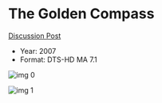 # The Golden Compass

[Discussion Post](https://www.avsforum.com/threads/bass-eq-for-filtered-movies.2995212/post-57622554)

* Year: 2007
* Format: DTS-HD MA 7.1

![img 0](https://i.imgur.com/TRnSd5P.jpg)

![img 1](https://i.imgur.com/9BPlTQ2.jpg)

